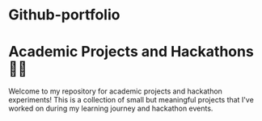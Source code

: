 # Github-portfolio

# Academic Projects and Hackathons 🧑‍💻

Welcome to my repository for academic projects and hackathon experiments! This is a collection of small but meaningful projects that I've worked on during my learning journey and hackathon events.
